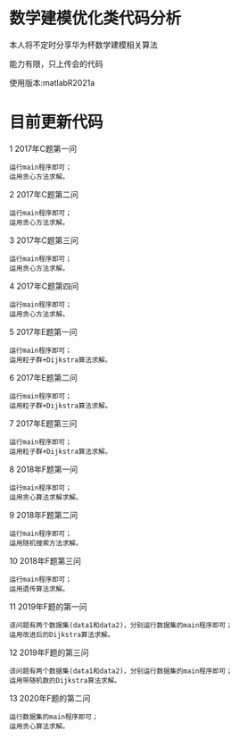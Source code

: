 # 数学建模优化类代码分析
本人将不定时分享华为杯数学建模相关算法

能力有限，只上传会的代码

使用版本:matlabR2021a
# 目前更新代码
1 2017年C题第一问

	运行main程序即可；
	运用贪心方法求解。

2 2017年C题第二问

	运行main程序即可；
	运用贪心方法求解。
	
3 2017年C题第三问

	运行main程序即可；
	运用贪心方法求解。

4 2017年C题第四问

	运行main程序即可；
	运用贪心方法求解。
	

5 2017年E题第一问

	运行main程序即可；
	运用粒子群+Dijkstra算法求解。

6 2017年E题第二问

	运行main程序即可；
	运用粒子群+Dijkstra算法求解。
	
7 2017年E题第三问

	运行main程序即可；
	运用粒子群+Dijkstra算法求解。
	
	
8 2018年F题第一问

	运行main程序即可；
	运用贪心算法求解求解。
	
9 2018年F题第二问

	运行main程序即可；
	运用随机搜索方法求解。
	
10 2018年F题第三问

	运行main程序即可；
	运用遗传算法求解。
	
11 2019年F题的第一问
	
	该问题有两个数据集(data1和data2)，分别运行数据集的main程序即可；
	运用改进后的Dijkstra算法求解。
	
12 2019年F题的第三问

	该问题有两个数据集(data1和data2)，分别运行数据集的main程序即可；
	运用带随机数的Dijkstra算法求解。
	 
13 2020年F题的第二问

	运行数据集的main程序即可；
	运用贪心算法求解。
	
